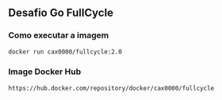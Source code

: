 ## Desafio Go FullCycle

### Como executar a imagem

```bash
docker run cax0000/fullcycle:2.0
```

### Image Docker Hub

```bash
https://hub.docker.com/repository/docker/cax0000/fullcycle
```
